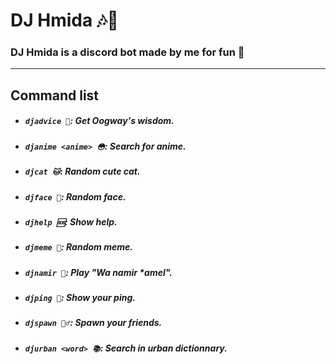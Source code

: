 # DJ Hmida 🎶🤖

### DJ Hmida is a discord bot made by me for fun 🎉

---

## Command list

- ##### `djadvice 🐢`: Get Oogway's wisdom.
- ##### `djanime <anime> 😳`: Search for anime.
- ##### `djcat 🐱`: Random cute cat.
- ##### `djface 👩`: Random face.
- ##### `djhelp 🆘`: Show help.
- ##### `djmeme 🌈`: Random meme.
- ##### `djnamir 🐅`: Play "Wa namir \*amel".
- ##### `djping 🏓`: Show your ping.
- ##### `djspawn 🙋‍♂️`: Spawn your friends.
- ##### `djurban <word> 📚`: Search in urban dictionnary.
